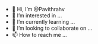 - 👋 Hi, I’m @Pavithrahv
- 👀 I’m interested in ...
- 🌱 I’m currently learning ...
- 💞️ I’m looking to collaborate on ...
- 📫 How to reach me ...

<!---
Pavithrahv/Pavithrahv is a ✨ special ✨ repository because its `README.md` (this file) appears on your GitHub profile.
You can click the Preview link to take a look at your changes.
--->
